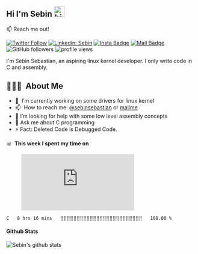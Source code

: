 
<!--
**sebinseban/sebinseban** is a ✨ _special_ ✨ repository because its `README.md` (this file) appears on your GitHub profile.

Here are some ideas to get you started:
-->

## Hi I'm Sebin <img src="https://user-images.githubusercontent.com/1303154/88677602-1635ba80-d120-11ea-84d8-d263ba5fc3c0.gif" width="28px" alt="hi">

:mailbox: Reach me out!


[![Twitter Follow](https://img.shields.io/twitter/follow/SebinSe22743748?label=Follow)](https://twitter.com/intent/follow?screen_name=SebinSe22743748)
[![Linkedin: Sebin](https://img.shields.io/badge/-Sebin-blue?style=flat-square&logo=Linkedin&logoColor=white&link=https://www.linkedin.com/in/sebinseban/)](https://www.linkedin.com/in/sebinseban/)
[![Insta Badge](https://img.shields.io/badge/-@sebn_sebastn-e84393?style=flat&labelColor=e84393&logo=instagram&logoColor=white)](https://instagram.com/sebn_sebastn)
[![Mail Badge](https://img.shields.io/badge/-mailmesebin00-c0392b?style=flat&labelColor=c0392b&logo=gmail&logoColor=white)](mailto:mailmesebin00@gmail.com)
![GitHub followers](https://img.shields.io/github/followers/sebinseban?label=Follow&style=social)
<img alt = "profile views" src="https://komarev.com/ghpvc/?username=sebinseban&color=brightgreen">  


I'm Sebin Sebastian, an aspiring linux kernel developer. I only write code in C and assembly.





## 👨🏻‍💻 &nbsp;About Me
- 🔭 &nbsp;I’m currently working on some drivers for linux kernel
- 📫 &nbsp;How to reach me: [@sebinsebastian](https://twitter.com/sebinseban) or <a rel="me" href="mailmesebin00@gmail.com">mailme</a>
- 🤔 I’m looking for help with some low level assembly concepts
- 💬 Ask me about C programming
- ⚡ Fact: Deleted Code is Debugged Code.





📊 &nbsp;**This week I spent my time on**

<figure><embed src="https://wakatime.com/share/@sebinsebastian/2911a928-aa1d-43e5-81c3-d149aa749d01.svg"></embed></figure>
 
<!--START_SECTION:waka-->

```text
C   8 hrs 16 mins   ⣿⣿⣿⣿⣿⣿⣿⣿⣿⣿⣿⣿⣿⣿⣿⣿⣿⣿⣿⣿⣿⣿⣿⣿⣿   100.00 %
```

<!--END_SECTION:waka-->

#### Github Stats

![Sebin's github stats](https://github-readme-stats.vercel.app/api?username=sebinseban&count_private=true&theme=tokyonight&hide=contribs,prs)
